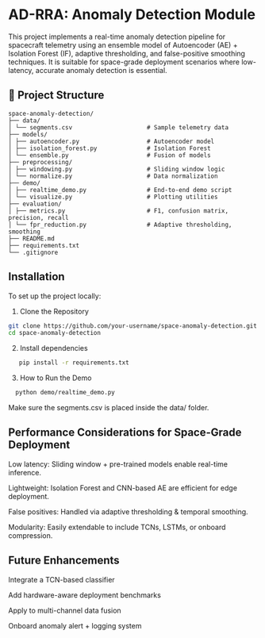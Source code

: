 # AD-RRA: Anomaly Detection Module
This project implements a real-time anomaly detection pipeline for spacecraft telemetry using an ensemble model of Autoencoder (AE) + Isolation Forest (IF), adaptive thresholding, and false-positive smoothing techniques. It is suitable for space-grade deployment scenarios where low-latency, accurate anomaly detection is essential.

## 📂 Project Structure
```
space-anomaly-detection/
├── data/
│ └── segments.csv                     # Sample telemetry data
├── models/
│ ├── autoencoder.py                   # Autoencoder model
│ ├── isolation_forest.py              # Isolation Forest
│ └── ensemble.py                      # Fusion of models
├── preprocessing/
│ ├── windowing.py                     # Sliding window logic
│ └── normalize.py                     # Data normalization
├── demo/
│ ├── realtime_demo.py                 # End-to-end demo script
│ └── visualize.py                     # Plotting utilities
├── evaluation/
│ ├── metrics.py                       # F1, confusion matrix, precision, recall
│ └── fpr_reduction.py                 # Adaptive thresholding, smoothing
├── README.md
├── requirements.txt
└── .gitignore
```

## Installation

To set up the project locally:
1. Clone the Repository
```bash
git clone https://github.com/your-username/space-anomaly-detection.git
cd space-anomaly-detection
```
2. Install dependencies
```bash
   pip install -r requirements.txt
```
3. How to Run the Demo
```bash
  python demo/realtime_demo.py
```
Make sure the segments.csv is placed inside the data/ folder.

## Performance Considerations for Space-Grade Deployment
Low latency: Sliding window + pre-trained models enable real-time inference.  

Lightweight: Isolation Forest and CNN-based AE are efficient for edge deployment.  

False positives: Handled via adaptive thresholding & temporal smoothing.

Modularity: Easily extendable to include TCNs, LSTMs, or onboard compression.

## Future Enhancements
Integrate a TCN-based classifier

Add hardware-aware deployment benchmarks

Apply to multi-channel data fusion

Onboard anomaly alert + logging system
   
